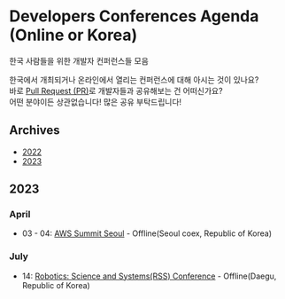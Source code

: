 # Developers Conferences Agenda (Online or Korea)
한국 사람들을 위한 개발자 컨퍼런스들 모음

한국에서 개최되거나 온라인에서 열리는 컨퍼런스에 대해 아시는 것이 있나요? </br>
바로 [Pull Request (PR)](https://github.com/DrawingProcess/korea-developers-conferences-agenda/pulls)로 개발자들과 공유해보는 건 어떠신가요? </br>
어떤 분야이든 상관없습니다! 많은 공유 부탁드립니다!

## Archives

* [2022](archives/2022.md)
* [2023](archives/2023.md)

## 2023

### April

* 03 - 04: [AWS Summit Seoul](https://aws.amazon.com/ko/events/summits/seoul/) - Offline(Seoul coex, Republic of Korea)

### July

* 14: [Robotics: Science and Systems(RSS) Conference](https://me2.do/GEuW6LAu) - Offline(Daegu, Republic of Korea)

